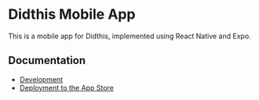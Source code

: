 # Didthis Mobile App

This is a mobile app for Didthis, implemented using React Native and Expo.

## Documentation
- [Development](./docs/development.md)
- [Deployment to the App Store](./docs/deployment.md)
